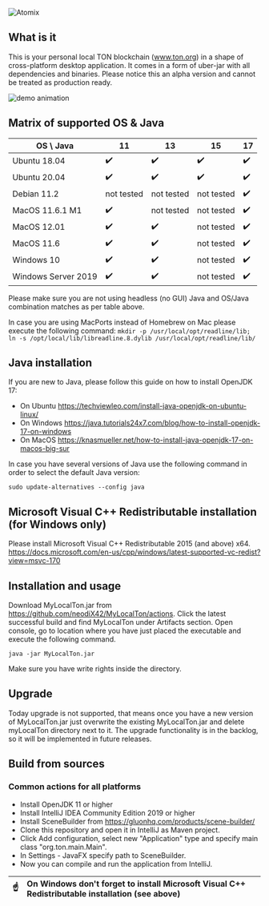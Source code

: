 ![Atomix](https://ton.org/download/ton_symbol.svg)

## What is it

This is your personal local TON blockchain (www.ton.org) in a shape of cross-platform desktop application. It comes in a form of uber-jar with all dependencies and binaries. Please notice this an
alpha version and cannot be treated as production ready.

![demo animation](https://github.com/neodiX42/MyLocalTon/blob/main/screens/MyLocalTon-alpha-demo.gif)

## Matrix of supported OS & Java

| OS \ Java   | 11  | 13  | 15  | 17  |
|---|---|---|---|---|
| Ubuntu 18.04  | :heavy_check_mark:   | :heavy_check_mark:   | :heavy_check_mark:   | :heavy_check_mark:  |
| Ubuntu 20.04  | :heavy_check_mark:   | :heavy_check_mark:   | :heavy_check_mark:   | :heavy_check_mark:    |  |
| Debian 11.2  | not tested   | not tested   | not tested   | :heavy_check_mark:    |  |
| MacOS 11.6.1 M1  | :heavy_check_mark:   | not tested   |  not tested | :heavy_check_mark:    |  |
| MacOS 12.01  | :heavy_check_mark:   | :heavy_check_mark:   |  not tested | :heavy_check_mark:    |  |
| MacOS 11.6  | :heavy_check_mark:   | :heavy_check_mark:   |  not tested | :heavy_check_mark:    |  |
| Windows 10  | :heavy_check_mark:   | :heavy_check_mark:   |  not tested | :heavy_check_mark:   |  |
| Windows Server 2019  | :heavy_check_mark:   | :heavy_check_mark:   | not tested  | :heavy_check_mark:    |  |

Please make sure you are not using headless (no GUI) Java and OS/Java combination matches as per table above.

In case you are using MacPorts instead of Homebrew on Mac please execute the following command:
`mkdir -p /usr/local/opt/readline/lib; ln -s /opt/local/lib/libreadline.8.dylib /usr/local/opt/readline/lib/`

## Java installation

If you are new to Java, please follow this guide on how to install OpenJDK 17:

- On Ubuntu
  https://techviewleo.com/install-java-openjdk-on-ubuntu-linux/
- On Windows
  https://java.tutorials24x7.com/blog/how-to-install-openjdk-17-on-windows
- On MacOS
  https://knasmueller.net/how-to-install-java-openjdk-17-on-macos-big-sur

In case you have several versions of Java use the following command in order to select the default Java version:

`sudo update-alternatives --config java`

## Microsoft Visual C++ Redistributable installation (for Windows only)

Please install Microsoft Visual C++ Redistributable 2015 (and above) x64.
https://docs.microsoft.com/en-us/cpp/windows/latest-supported-vc-redist?view=msvc-170

## Installation and usage

Download MyLocalTon.jar from https://github.com/neodiX42/MyLocalTon/actions. Click the latest successful build and find MyLocalTon under Artifacts section. Open console, go to location where you have
just placed the executable and execute the following command.

`java -jar MyLocalTon.jar`

Make sure you have write rights inside the directory.

## Upgrade

Today upgrade is not supported, that means once you have a new version of MyLocalTon.jar just overwrite the existing MyLocalTon.jar and delete myLocalTon directory next to it. The upgrade
functionality is in the backlog, so it will be implemented in future releases.

## Build from sources

### Common actions for all platforms

* Install OpenJDK 11 or higher
* Install IntelliJ IDEA Community Edition 2019 or higher
* Install SceneBuilder from https://gluonhq.com/products/scene-builder/
* Clone this repository and open it in IntelliJ as Maven project.
* Click Add configuration, select new "Application" type and specify main class "org.ton.main.Main".
* In Settings - JavaFX specify path to SceneBuilder.
* Now you can compile and run the application from IntelliJ.

| :point_up:    | On Windows don't forget to install Microsoft Visual C++ Redistributable installation (see above) |
|---------------|:------------------------|